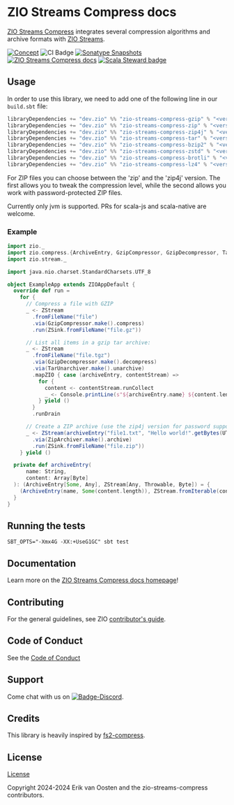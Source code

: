 [//]: # (This file was autogenerated using `zio-sbt-website` plugin via `sbt generateReadme` command.)
[//]: # (So please do not edit it manually. Instead, change "docs/index.md" file or sbt setting keys)
[//]: # (e.g. "readmeDocumentation" and "readmeSupport".)

# ZIO Streams Compress docs

[ZIO Streams Compress](https://github.com/zio/zio-streams-compress) integrates several compression algorithms and
archive formats with [ZIO Streams](https://zio.dev).

[![Concept](https://img.shields.io/badge/Project%20Stage-Concept-orange.svg)](https://github.com/zio/zio/wiki/Project-Stages) ![CI Badge](https://github.com/zio/zio-streams-compress/workflows/CI/badge.svg) [![Sonatype Snapshots](https://img.shields.io/nexus/s/https/oss.sonatype.org/dev.zio/zio-streams-compress-docs_2.13.svg?label=Sonatype%20Snapshot)](https://oss.sonatype.org/content/repositories/snapshots/dev/zio/zio-streams-compress-docs_2.13/) [![ZIO Streams Compress docs](https://img.shields.io/github/stars/zio/zio-streams-compress?style=social)](https://github.com/zio/zio-streams-compress) [![Scala Steward badge](https://img.shields.io/badge/Scala_Steward-helping-blue.svg?style=flat&logo=data:image/png;base64,iVBORw0KGgoAAAANSUhEUgAAAA4AAAAQCAMAAAARSr4IAAAAVFBMVEUAAACHjojlOy5NWlrKzcYRKjGFjIbp293YycuLa3pYY2LSqql4f3pCUFTgSjNodYRmcXUsPD/NTTbjRS+2jomhgnzNc223cGvZS0HaSD0XLjbaSjElhIr+AAAAAXRSTlMAQObYZgAAAHlJREFUCNdNyosOwyAIhWHAQS1Vt7a77/3fcxxdmv0xwmckutAR1nkm4ggbyEcg/wWmlGLDAA3oL50xi6fk5ffZ3E2E3QfZDCcCN2YtbEWZt+Drc6u6rlqv7Uk0LdKqqr5rk2UCRXOk0vmQKGfc94nOJyQjouF9H/wCc9gECEYfONoAAAAASUVORK5CYII=)](https://scala-steward.org)

## Usage

In order to use this library, we need to add one of the following line in our `build.sbt` file:

```sbt
libraryDependencies += "dev.zio" %% "zio-streams-compress-gzip" % "<version>"
libraryDependencies += "dev.zio" %% "zio-streams-compress-zip" % "<version>"
libraryDependencies += "dev.zio" %% "zio-streams-compress-zip4j" % "<version>"
libraryDependencies += "dev.zio" %% "zio-streams-compress-tar" % "<version>"
libraryDependencies += "dev.zio" %% "zio-streams-compress-bzip2" % "<version>"
libraryDependencies += "dev.zio" %% "zio-streams-compress-zstd" % "<version>"
libraryDependencies += "dev.zio" %% "zio-streams-compress-brotli" % "<version>"
libraryDependencies += "dev.zio" %% "zio-streams-compress-lz4" % "<version>"
```

For ZIP files you can choose between the 'zip' and the 'zip4j' version. The first allows you to tweak the compression
level, while the second allows you work with password-protected ZIP files.

Currently only jvm is supported. PRs for scala-js and scala-native are welcome.

### Example

```scala
import zio._
import zio.compress.{ArchiveEntry, GzipCompressor, GzipDecompressor, TarUnarchiver, ZipArchiver}
import zio.stream._

import java.nio.charset.StandardCharsets.UTF_8

object ExampleApp extends ZIOAppDefault {
  override def run =
    for {
      // Compress a file with GZIP
      _ <- ZStream
        .fromFileName("file")
        .via(GzipCompressor.make().compress)
        .run(ZSink.fromFileName("file.gz"))

      // List all items in a gzip tar archive:
      _ <- ZStream
        .fromFileName("file.tgz")
        .via(GzipDecompressor.make().decompress)
        .via(TarUnarchiver.make().unarchive)
        .mapZIO { case (archiveEntry, contentStream) =>
          for {
            content <- contentStream.runCollect
            _ <- Console.printLine(s"${archiveEntry.name} ${content.length}")
          } yield ()
        }
        .runDrain

      // Create a ZIP archive (use the zip4j version for password support)
      _ <- ZStream(archiveEntry("file1.txt", "Hello world!".getBytes(UTF_8)))
        .via(ZipArchiver.make().archive)
        .run(ZSink.fromFileName("file.zip"))
    } yield ()

  private def archiveEntry(
      name: String,
      content: Array[Byte]
  ): (ArchiveEntry[Some, Any], ZStream[Any, Throwable, Byte]) = {
    (ArchiveEntry(name, Some(content.length)), ZStream.fromIterable(content))
  }
}
```

## Running the tests

```shell
SBT_OPTS="-Xmx4G -XX:+UseG1GC" sbt test
```

## Documentation

Learn more on the [ZIO Streams Compress docs homepage](https://zio.dev/zio-streams-compress)!

## Contributing

For the general guidelines, see ZIO [contributor's guide](https://zio.dev/contributor-guidelines).

## Code of Conduct

See the [Code of Conduct](https://zio.dev/code-of-conduct)

## Support

Come chat with us on [![Badge-Discord]][Link-Discord].

[Badge-Discord]: https://img.shields.io/discord/629491597070827530?logo=discord "chat on discord"
[Link-Discord]: https://discord.gg/2ccFBr4 "Discord"

## Credits

This library is heavily inspired by [fs2-compress](https://github.com/lhns/fs2-compress).

## License

[License](LICENSE)

Copyright 2024-2024 Erik van Oosten and the zio-streams-compress contributors.
